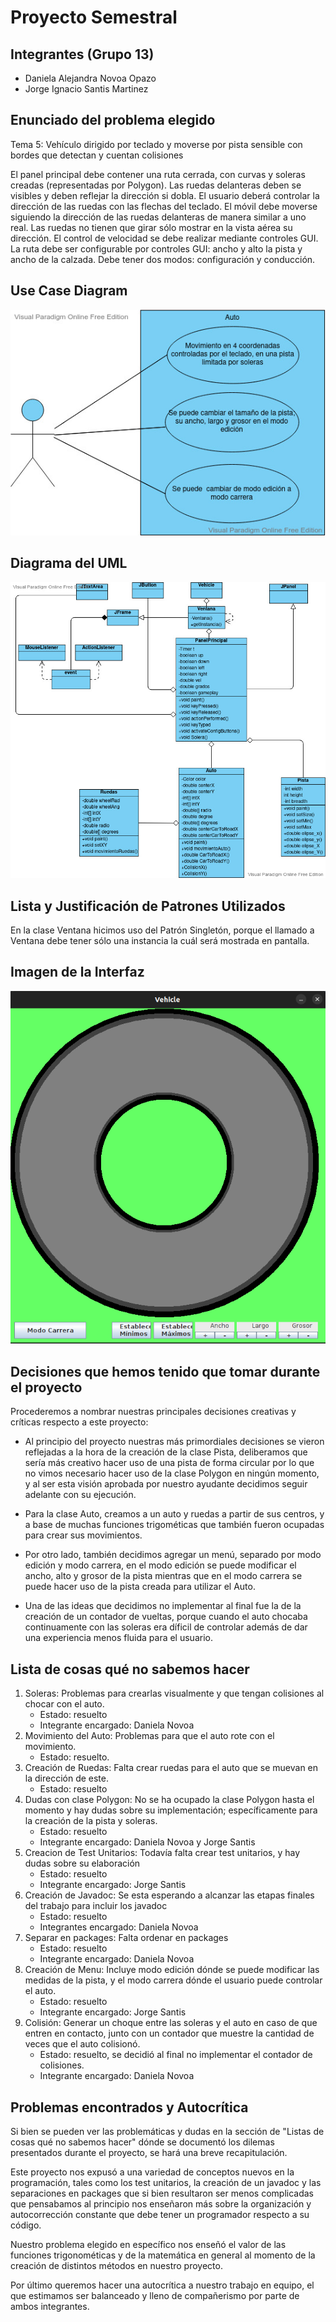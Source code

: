 # Proyecto Semestral
## Integrantes (Grupo 13)  

- Daniela Alejandra Novoa Opazo
- Jorge Ignacio Santis Martinez
 
 ## Enunciado del problema elegido  
 Tema 5: Vehículo dirigido por teclado y moverse por pista sensible con bordes que detectan y cuentan colisiones  
 
El panel principal debe contener una ruta cerrada, con curvas y soleras creadas (representadas por Polygon). Las ruedas delanteras deben se visibles y deben reflejar la dirección si dobla. El usuario deberá controlar la dirección de las ruedas con las flechas del teclado. El móvil debe moverse siguiendo la dirección de las ruedas delanteras de manera similar a uno real. Las ruedas no tienen que girar sólo mostrar en la vista aérea su dirección. El control de velocidad se debe realizar mediante controles GUI. La ruta debe ser configurable por controles GUI: ancho y alto la pista y ancho de la calzada. Debe tener dos modos: configuración y conducción.  

## Use Case Diagram  
  
  ![](CasosdeUso(1).jpg)  
    
 ## Diagrama del UML  
   
  ![](ProyectoVehicle(3).jpg)    
  
  ## Lista y Justificación de Patrones Utilizados  
  
  En la clase Ventana hicimos uso del Patrón Singletón, porque el llamado a Ventana debe tener sólo una instancia la cuál será mostrada en pantalla. 
    
  ## Imagen de la Interfaz  
  
  ![](CapturaInterfaz.png)  
   
   ## Decisiones que hemos tenido que tomar durante el proyecto  
   
   Procederemos a nombrar nuestras principales decisiones creativas y críticas respecto a este proyecto:  
   
   - Al principio del proyecto nuestras más primordiales decisiones se vieron reflejadas a la hora de la creación de la clase Pista, deliberamos que sería más creativo hacer uso de una pista de forma circular por lo que no vimos necesario hacer uso de la clase Polygon en ningún momento, y al ser esta visión aprobada por nuestro ayudante decidimos seguir adelante con su ejecución.  
   
   - Para la clase Auto, creamos a  un auto y ruedas a partir de sus centros, y a base de muchas funciones trigométicas que también fueron ocupadas para crear sus movimientos.  
       
   - Por otro lado, también decidimos agregar un menú, separado por modo edición y modo carrera, en el modo edición se puede modificar el ancho, alto y grosor de la pista mientras que en el modo carrera se puede hacer uso de la pista creada para utilizar el Auto.  
   
   - Una de las ideas que decidimos no implementar al final fue la de la creación de un contador de vueltas, porque cuando el auto chocaba continuamente con las soleras era díficil de controlar además de dar una experiencia menos fluida para el usuario.
    
  ## Lista de cosas qué no sabemos hacer  
  1. Soleras: Problemas para crearlas visualmente y que tengan colisiones al chocar con el auto.  
     - Estado: resuelto     
     - Integrante encargado: Daniela Novoa
  2. Movimiento del Auto: Problemas para que el auto rote con el movimiento.  
      - Estado: resuelto.  
  3. Creación de Ruedas: Falta crear ruedas para el auto que se muevan en la dirección de este.  
      - Estado: resuelto
  4. Dudas con clase Polygon: No se ha ocupado la clase Polygon hasta el momento y hay dudas sobre su implementación; específicamente para la creación de        la pista y soleras.   
       - Estado: resuelto 
      - Integrante encargado: Daniela Novoa y Jorge Santis
  5. Creacion de Test Unitarios: Todavía falta crear test unitarios, y hay dudas sobre su elaboración  
       - Estado: resuelto
       - Integrante encargado: Jorge Santis
  6. Creación de Javadoc: Se esta esperando a alcanzar las etapas finales del trabajo para incluir los javadoc
       - Estado: resuelto        
       - Integrantes encargado: Daniela Novoa  
  7. Separar en packages: Falta ordenar en packages  
       - Estado: resuelto         
       - Integrante encargado: Daniela Novoa
  8. Creación de Menu: Incluye modo edición dónde se puede modificar las medidas de la pista, y el modo carrera dónde el usuario puede controlar el auto.
       - Estado: resuelto  
       - Integrante encargado: Jorge Santis
  9. Colisión: Generar un choque entre las soleras y el auto en caso de que entren en contacto, junto con un contador que muestre la cantidad de veces que el auto colisionó.
       - Estado: resuelto, se decidió al final no implementar el contador de colisiones.    
       - Integrante encargado: Daniela Novoa  
       
  ## Problemas encontrados y Autocrítica  
  Si bien se pueden ver las problemáticas y dudas en la sección de "Listas de cosas qué no sabemos hacer" dónde se documentó los dilemas presentados durante el proyecto, se hará una breve recapitulación.  
  
  Este proyecto nos expusó a una variedad de conceptos nuevos en la programación, tales como los test unitarios, la creación de un javadoc y las separaciones en packages que si bien resultaron ser menos complicadas que pensabamos al principio nos enseñaron más sobre la organización y autocorrección constante que debe tener un programador respecto a su código.    
  
  Nuestro problema elegido en específico nos enseñó el valor de las funciones trigonométicas y de la matemática en general al momento de la creación de distintos métodos en nuestro proyecto.  
  
  Por último queremos hacer una autocrítica a nuestro trabajo en equipo, el que estimamos ser balanceado y lleno de compañerismo por parte de ambos integrantes.
